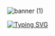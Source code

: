 ![banner (1)](https://github.com/beerts/beerts/assets/133691749/77d7f617-65d1-4ccf-b93a-c169b11c9453)


[![Typing SVG](https://readme-typing-svg.herokuapp.com?font=Fira+Code&weight=1&size=35&duration=6000&pause=200&color=13CAF7&background=000000&multiline=true&width=1001&lines=APRENDENDO+%E2%96%88%E2%96%88%E2%96%88%E2%96%88%E2%96%88%E2%96%88%E2%96%88%E2%96%88%E2%96%88%E2%96%88%E2%96%88%E2%96%88%E2%96%88%E2%96%88%E2%96%88%E2%96%88%E2%96%88%E2%96%88%E2%96%88%E2%96%88%E2%96%88%E2%96%88%E2%96%88%E2%96%88%E2%96%88%E2%96%88%E2%96%88%E2%96%88%E2%96%88%E2%96%88%E2%96%88%E2%96%88%E2%96%88%E2%96%88%E2%96%88%E2%96%88%E2%96%88+100%25)](https://git.io/typing-svg)
